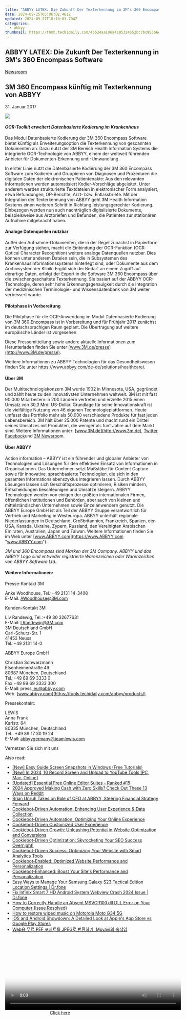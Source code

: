 ```yaml
---
title: "ABBYY LATEX: Die Zukunft Der Texterkennung in 3M's 360 Encompass Software"
date: 2024-09-25T05:06:02.461Z
updated: 2024-09-27T18:10:03.704Z
categories:
  - abbyy
thumbnail: https://thmb.techidaily.com/45524aa106a4105324652bc7bc955b6e88f7e35d58f6ea88aa55d127c382693d.jpg
---
```


## ABBYY LATEX: Die Zukunft Der Texterkennung in 3M's 360 Encompass Software

[Newsroom](https://tools.techidaily.com/abbyy/products/)

## 3M 360 Encompass künftig mit Texterkennung von ABBYY

31\. Januar 2017

![](https://content.abbyy.com/-/media/project/abbyy/abbyy/branchtemplates/shutterstock_1272462163_1296-x-729.jpg?h=729&iar=0&w=1296)

#### _OCR-Toolkit erweitert Datenbasierte Kodierung im Krankenhaus_

  
Das Modul Datenbasierte Kodierung der 3M 360 Encompass Software bietet künftig als Erweiterungsoption die Texterkennung von gescannten Dokumenten an. Dazu nutzt der 3M Bereich Health Information Systems die integrierte OCR-Technologie von ABBYY, einem der weltweit führenden Anbieter für Dokumenten-Erkennung und -Umwandlung.

  
In erster Linie nutzt die Datenbasierte Kodierung der 3M 360 Encompass Software zum Kodieren und Gruppieren von Diagnosen und Prozeduren die digitalen Daten der elektronischen Patientenakte: Aus den relevanten Informationen werden automatisiert Kodier-Vorschläge abgeleitet. Unter anderem werden strukturierte Textdateien in elektronischer Form analysiert, etwa Befundungen, OP-Berichte, Arzt- bzw. Entlassbriefe. Mit der Integration der Texterkennung von ABBYY geht 3M Health Information Systems einen weiteren Schritt in Richtung leistungsgerechter Kodierung. Einbezogen werden nun auch nachträglich digitalisierte Dokumente, beispielsweise aus Arztbriefen und Befunden, die Patienten zur stationären Aufnahme mitgebracht haben.

#### Analoge Datenquellen nutzbar

Außer den Aufnahme-Dokumenten, die in der Regel zunächst in Papierform zur Verfügung stehen, macht die Einbindung der OCR-Funktion (OCR: Optical Character Recognition) weitere analoge Datenquellen nutzbar. Dies können unter anderem Dateien sein, die in Subsystemen des Krankenhausinformationssystems hinterlegt sind, oder Dokumente aus dem Archivsystem der Klinik. Ergibt sich der Bedarf an einem Zugriff auf derartige Daten, erfolgt der Export in die Software 3M 360 Encompass über die zwischengeschaltete Texterkennung. Sie basiert auf der ABBYY OCR-Technologie, deren sehr hohe Erkennungsgenauigkeit durch die Integration der medizinischen Terminologie- und Wissensdatenbank von 3M weiter verbessert wurde.

#### Pilotphase in Vorbereitung

Die Pilotphase für die OCR-Anwendung im Modul Datenbasierte Kodierung von 3M 360 Encompass ist in Vorbereitung und für Frühjahr 2017 zunächst im deutschsprachigen Raum geplant. Die Übertragung auf weitere europäische Länder ist vorgesehen.

Diese Pressemitteilung sowie andere aktuelle Informationen zum Herunterladen finden Sie unter [www.3M.de/presse](http://www.3M.de/presse).

Weitere Informationen zu ABBYY Technologien für das Gesundheitswesen finden Sie unter <https://www.abbyy.com/de-de/solutions/healthcare/>.

#### Über 3M

Der Multitechnologiekonzern 3M wurde 1902 in Minnesota, USA, gegründet und zählt heute zu den innovativsten Unternehmen weltweit. 3M ist mit fast 90.000 Mitarbeitern in 200 Ländern vertreten und erzielte 2015 einen Umsatz von 30,3 Mrd. US-Dollar. Grundlage für seine Innovationskraft ist die vielfältige Nutzung von 46 eigenen Technologieplattformen. Heute umfasst das Portfolio mehr als 50.000 verschiedene Produkte für fast jeden Lebensbereich. 3M hält über 25.000 Patente und macht rund ein Drittel seines Umsatzes mit Produkten, die weniger als fünf Jahre auf dem Markt sind. Weitere Informationen unter: [www.3M.de](http://www.3m.de), [Twitter](https://twitter.com/3mdeutschland), [Facebook](https://www.facebook.com/3MDeutschland)und [3M Newsroo](http://www.3mdeutschland.de/3M/de%5FDE/Newsroom)m.

#### Über ABBYY

Action information – ABBYY ist ein führender und globaler Anbieter von Technologien und Lösungen für den effektiven Einsatz von Informationen in Organisationen. Das Unternehmen setzt Maßstäbe für Content Capture sowie für innovative, sprachbasierte Technologien, die sich in den gesamten Informationslebenszyklus integrieren lassen. Durch ABBYY Lösungen lassen sich Geschäftsprozesse optimieren, Risiken mindern, Entscheidungen beschleunigen und Umsätze steigern. ABBYY Technologien werden von einigen der größten internationalen Firmen, öffentlichen Institutionen und Behörden, aber auch von kleinen und mittelständischen Unternehmen sowie Einzelanwendern genutzt. Die ABBYY Europe GmbH ist als Teil der ABBYY Gruppe verantwortlich für Vertrieb und Marketing in Westeuropa. ABBYY unterhält regionale Niederlassungen in Deutschland, Großbritannien, Frankreich, Spanien, den USA, Kanada, Ukraine, Zypern, Russland, den Vereinigten Arabischen Emiraten, Australien, Japan und Taiwan. Weitere Informationen finden Sie im Web unter [www.ABBYY.com](https://www.ABBYY.com "www.ABBYY.com").

_3M und 360 Encompass sind Marken der 3M Company. ABBYY und das ABBYY Logo sind entweder registrierte Warenzeichen oder Warenzeichen von ABBYY Software Ltd._.  
  
#### Weitere Informationen:

Presse-Kontakt 3M

Anke Woodhouse, Tel.:+49 2131 14-3408  
E-Mail: AWoodhouse@3M.com

Kunden-Kontakt 3M

Liv Randewig, Tel.:+49 30 32677631  
E-Mail: LRandewig@3M.com  
3M Deutschland GmbH  
Carl-Schurz-Str. 1  
41453 Neuss  
Tel.:+49 2131 14-0

  
ABBYY Europe GmbH

Christian Schwarzmann  
Elsenheimerstraße 49   
80687 München, Deutschland  
Tel.:+49 89 69 3333 0  
Fax:+49 89 69 3333 300  
E-Mail: press\_eu@abbyy.com  
Web: [www.abbyy.com](https://tools.techidaily.com/abbyy/products/)

  
Pressekontakt:

LEWIS  
Anna Frank  
Karlstr. 64  
80335 München, Deutschland  
Tel.: +49 89 17 30 19 24  
E-Mail: [abbyygermany@teamlewis.com](https://tools.techidaily.com/abbyy/products/)

Vernetzen Sie sich mit uns

<ins class="adsbygoogle"
     style="display:block"
     data-ad-format="autorelaxed"
     data-ad-client="ca-pub-7571918770474297"
     data-ad-slot="1223367746"></ins>

<ins class="adsbygoogle"
     style="display:block"
     data-ad-client="ca-pub-7571918770474297"
     data-ad-slot="8358498916"
     data-ad-format="auto"
     data-full-width-responsive="true"></ins>

<span class="atpl-alsoreadstyle">Also read:</span>
<div><ul>
<li><a href="https://on-screen-recording.techidaily.com/new-easy-guide-screen-snapshots-in-windows-free-tutorials/"><u>[New] Easy Guide Screen Snapshots in Windows (Free Tutorials)</u></a></li>
<li><a href="https://youtube-docs.techidaily.com/n-2024-10-record-screen-and-upload-to-youtube-tools-pc-mac-online/"><u>[New] In 2024, 10 Record Screen and Upload to YouTube Tools [PC, Mac, Online]</u></a></li>
<li><a href="https://vp-tips.techidaily.com/updated-essential-free-online-editor-suites-ranked-15/"><u>[Updated] Essential Free Online Editor Suites - Ranked #15</u></a></li>
<li><a href="https://fox-helps.techidaily.com/2024-approved-making-cash-with-zero-skills-check-out-these-13-ways-on-reddit/"><u>2024 Approved Making Cash with Zero Skills? Check Out These 13 Ways on Reddit</u></a></li>
<li><a href="https://solve-manuals.techidaily.com/brian-unruh-takes-on-role-of-cfo-at-abbyy-steering-financial-strategy-forward/"><u>Brian Unruh Takes on Role of CFO at ABBYY, Steering Financial Strategy Forward</u></a></li>
<li><a href="https://solve-manuals.techidaily.com/cookiebot-driven-automation-enhancing-user-experience-and-data-collection/"><u>Cookiebot-Driven Automation: Enhancing User Experience & Data Collection</u></a></li>
<li><a href="https://solve-manuals.techidaily.com/cookiebot-driven-automation-optimizing-your-online-experience/"><u>Cookiebot-Driven Automation: Optimizing Your Online Experience</u></a></li>
<li><a href="https://solve-manuals.techidaily.com/cookiebot-driven-customized-user-experience/"><u>Cookiebot-Driven Customized User Experience</u></a></li>
<li><a href="https://solve-manuals.techidaily.com/cookiebot-driven-growth-unleashing-potential-in-website-optimization-and-conversions/"><u>Cookiebot-Driven Growth: Unleashing Potential in Website Optimization and Conversions</u></a></li>
<li><a href="https://solve-manuals.techidaily.com/cookiebot-driven-optimization-skyrocketing-your-seo-success-overnight/"><u>Cookiebot-Driven Optimization: Skyrocketing Your SEO Success Overnight!</u></a></li>
<li><a href="https://solve-manuals.techidaily.com/cookiebot-driven-success-optimizing-your-website-with-smart-analytics-tools/"><u>Cookiebot-Driven Success: Optimizing Your Website with Smart Analytics Tools</u></a></li>
<li><a href="https://solve-manuals.techidaily.com/cookiebot-enabled-optimized-website-performance-and-personalization/"><u>Cookiebot-Enabled: Optimized Website Performance and Personalization</u></a></li>
<li><a href="https://solve-manuals.techidaily.com/cookiebot-enhanced-boost-your-sites-performance-and-personalization/"><u>Cookiebot-Enhanced: Boost Your Site's Performance and Personalization</u></a></li>
<li><a href="https://android-location.techidaily.com/easy-ways-to-manage-your-samsung-galaxy-s23-tactical-edition-location-settings-drfone-by-drfone-virtual/"><u>Easy Ways to Manage Your Samsung Galaxy S23 Tactical Edition Location Settings | Dr.fone</u></a></li>
<li><a href="https://howto.techidaily.com/fix-infinix-smart-7-hd-android-system-webview-crash-2024-issue-drfone-by-drfone-fix-android-problems-fix-android-problems/"><u>Fix Infinix Smart 7 HD Android System Webview Crash 2024 Issue | Dr.fone</u></a></li>
<li><a href="https://tech-hub.techidaily.com/how-to-correctly-handle-an-absent-msvcr100dll-dll-error-on-your-computer-issue-resolved/"><u>How to Correctly Handle an Absent MSVCR100.dll DLL Error on Your Computer (Issue Resolved)</u></a></li>
<li><a href="https://blog-min.techidaily.com/how-to-restore-wiped-music-on-motorola-moto-g34-5g-by-fonelab-android-recover-music/"><u>How to restore wiped music on Motorola Moto G34 5G</u></a></li>
<li><a href="https://techno-recovery.techidaily.com/ios-and-android-showdown-a-detailed-look-at-apples-app-store-vs-google-play-stores/"><u>IOS and Android Showdown: A Detailed Look at Apple's App Store vs Google Play Stores</u></a></li>
<li><a href="https://vp-tips.techidaily.com/web-pef-jpeg-movavi/"><u>Web용 무료 PEF 포지트를 JPEG로 변환하기: Movavi의 속삭임</u></a></li>
</ul></div>

<!-- affiliate ads begin -->
<span id="1983471">
					<video width="576" height="240" style="cursor:pointer"
           poster="//a.impactradius-go.com/display-clicktoplayimage/1983471.png"
           onclick="if(!this.playClicked){this.play();this.setAttribute('controls',true);this.playClicked=true;}">
	   <source src="//a.impactradius-go.com/display-ad/22993-1983471">
	   <img src="//a.impactradius-go.com/display-clicktoplayimage/1983471.png" style="border: none; height: 100%; width: 100%; object-fit: contain">
	</video>
	<div style="width:360px;text-align:center"><a href="javascript:window.open(decodeURIComponent('https%3A%2F%2Fhomestyler.sjv.io%2Fc%2F5597632%2F1983471%2F22993'), '_blank');void(0);">Click here</a></div>
</span>
<img height="0" width="0" src="https://imp.pxf.io/i/5597632/1983471/22993" style="position:absolute;visibility:hidden;" border="0" />
<!-- affiliate ads end -->

